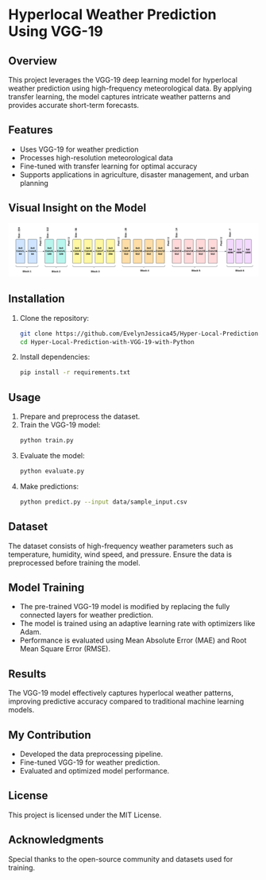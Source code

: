 # **Hyperlocal Weather Prediction Using VGG-19**

## **Overview**
This project leverages the VGG-19 deep learning model for hyperlocal weather prediction using high-frequency meteorological data. By applying transfer learning, the model captures intricate weather patterns and provides accurate short-term forecasts.

## **Features**
- Uses VGG-19 for weather prediction
- Processes high-resolution meteorological data
- Fine-tuned with transfer learning for optimal accuracy
- Supports applications in agriculture, disaster management, and urban planning

## **Visual Insight on the Model**
![VGG-19 Model](https://github.com/EvelynJessica45/Hyper-Local-Prediction-with-VGG-19-with-Python/blob/e8d287927b61f0131766ddb14bcd927246193f87/VGG%2019.png?raw=true)


## **Installation**
1. Clone the repository:
   ```sh
   git clone https://github.com/EvelynJessica45/Hyper-Local-Prediction-with-VGG-19-with-Python.git
   cd Hyper-Local-Prediction-with-VGG-19-with-Python
   ```
2. Install dependencies:
   ```sh
   pip install -r requirements.txt
   ```

## **Usage**
1. Prepare and preprocess the dataset.
2. Train the VGG-19 model:
   ```sh
   python train.py
   ```
3. Evaluate the model:
   ```sh
   python evaluate.py
   ```
4. Make predictions:
   ```sh
   python predict.py --input data/sample_input.csv
   ```

## **Dataset**
The dataset consists of high-frequency weather parameters such as temperature, humidity, wind speed, and pressure. Ensure the data is preprocessed before training the model.

## **Model Training**
- The pre-trained VGG-19 model is modified by replacing the fully connected layers for weather prediction.
- The model is trained using an adaptive learning rate with optimizers like Adam.
- Performance is evaluated using Mean Absolute Error (MAE) and Root Mean Square Error (RMSE).

## **Results**
The VGG-19 model effectively captures hyperlocal weather patterns, improving predictive accuracy compared to traditional machine learning models.

## **My Contribution**
- Developed the data preprocessing pipeline.
- Fine-tuned VGG-19 for weather prediction.
- Evaluated and optimized model performance.

## **License**
This project is licensed under the MIT License.

## **Acknowledgments**
Special thanks to the open-source community and datasets used for training.

